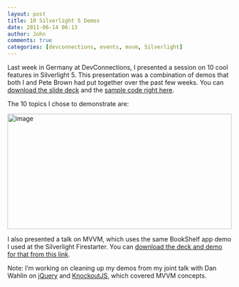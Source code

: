 ```yaml
---
layout: post
title: 10 Silverlight 5 Demos
date: 2011-06-14 06:13
author: John
comments: true
categories: [devconnections, events, mvvm, Silverlight]
---
```

<p>Last week in Germany at DevConnections, I presented a session on 10 cool features in Silverlight 5. This presentation was a combination of demos that both I and Pete Brown had put together over the past few weeks. You can <a href="http://images.johnpapa.net/wp-content/uploads/files/downloads/DevConGermany2011.SL5Slides.zip">download the slide deck</a> and the <a href="http://images.johnpapa.net/wp-content/uploads/files/downloads/DevConGermany2011.SL5Demos.zip">sample code right here</a>. </p> <p>The 10 topics I chose to demonstrate are:</p> <p><a href="http://images.johnpapa.net/wp-content/uploads/media/Windows-Live-Writer/10-Silverlight-5-Demos_142FD/image_4.png"><img style="background-image: none; border-bottom: 0px; border-left: 0px; padding-left: 0px; padding-right: 0px; display: inline; border-top: 0px; border-right: 0px; padding-top: 0px" title="image" border="0" alt="image" src="http://images.johnpapa.net/wp-content/uploads/media/Windows-Live-Writer/10-Silverlight-5-Demos_142FD/image_thumb_1.png" width="504" height="259"></a></p> <p>I also presented a talk on MVVM, which uses the same BookShelf app demo I used at the Silverlight Firestarter. You can <a href="http://cid-db8de07d70b6e4b7.office.live.com/browse.aspx/.Public?sa=297082339">download the deck and demo for that from this link</a>.</p> <p>Note: I’m working on cleaning up my demos from my joint talk with Dan Wahlin on <a href="http://jquery.com">jQuery</a> and <a href="http://knockoutjs.com">KnockoutJS</a>, which covered MVVM concepts. </p>

